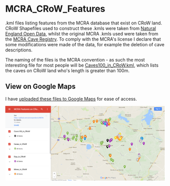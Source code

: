 # MCRA_CRoW_Features
.kml files listing features from the MCRA database that exist on CRoW land. CRoW Shapefiles used to construct these .kmls were taken from [Natural England Open Data](https://naturalengland-defra.opendata.arcgis.com/datasets/crow-act-2000-access-layer), whilst the original MCRA .kmls used were taken from the [MCRA Cave Registry](http://www.mcra.org.uk/registry/registrysearch.php). To comply with the MCRA's license I declare that some modifications were made of the data, for example the deletion of cave descriptions.

The naming of the files is the MCRA convention - as such the most interesting file for most people will be [Caves100_in_CRoW.kml](https://github.com/aricooperdavis/MCRA_CRoW_Features/blob/master/Caves100_in_CRoW.kml), which lists the caves on CRoW land who's length is greater than 100m. 

## View on Google Maps
I have [uploaded these files to Google Maps](https://drive.google.com/open?id=11FW4L15Mz4w5lEH2d-dZz00NwKzXok6d&usp=sharing) for ease of access.

[![Illustration of KML Files on Google Maps](MCRA_CRoW_Feature_Map.png)](https://drive.google.com/open?id=11FW4L15Mz4w5lEH2d-dZz00NwKzXok6d&usp=sharing)
